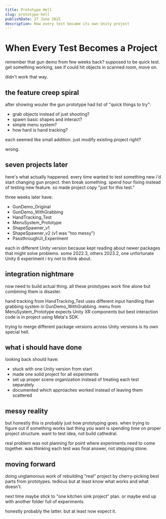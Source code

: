 ```yaml
---
title: Prototype Hell  
slug: prototype-hell
publishDate: 27 June 2025
description: How every test became its own Unity project
---
```


# When Every Test Becomes a Project

remember that gun demo from few weeks back? supposed to be quick test. get something working, see if could hit objects in scanned room, move on.

didn't work that way.

## the feature creep spiral

after showing wouter the gun prototype had list of "quick things to try":
- grab objects instead of just shooting?
- spawn basic shapes and interact?
- simple menu system?
- how hard is hand tracking?

each seemed like small addition. just modify existing project right?

wrong.

## seven projects later

here's what actually happened. every time wanted to test something new i'd start changing gun project. then break something. spend hour fixing instead of testing new feature. so made project copy "just for this test."

three weeks later have:
- GunDemo_Original
- GunDemo_WithGrabbing
- HandTracking_Test  
- MenuSystem_Prototype
- ShapeSpawner_v1
- ShapeSpawner_v2 (v1 was "too messy")
- PassthroughUI_Experiment

each in different Unity version because kept reading about newer packages that might solve problems. some 2022.3, others 2023.2, one unfortunate Unity 6 experiment i try not to think about.

## integration nightmare

now need to build actual thing. all these prototypes work fine alone but combining them is disaster.

hand tracking from HandTracking_Test uses different input handling than grabbing system in GunDemo_WithGrabbing. menu from MenuSystem_Prototype expects Unity XR components but best interaction code is in project using Meta's SDK.

trying to merge different package versions across Unity versions is its own special hell.

## what i should have done

looking back should have:
- stuck with one Unity version from start
- made one solid project for all experiments  
- set up proper scene organization instead of treating each test separately
- documented which approaches worked instead of leaving them scattered

## messy reality

but honestly this is probably just how prototyping goes. when trying to figure out if something works last thing you want is spending time on proper project structure. want to test idea, not build cathedral.

real problem was not planning for point where experiments need to come together. was thinking each test was final answer, not stepping stone.

## moving forward

doing unglamorous work of rebuilding "real" project by cherry-picking best parts from prototypes. tedious but at least know what works and what doesn't.

next time maybe stick to "one kitchen sink project" plan. or maybe end up with another folder full of experiments.

honestly probably the latter. but at least now expect it.